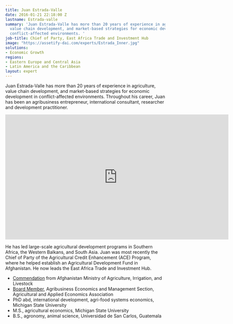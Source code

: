 ```yaml
---
title: Juan Estrada-Valle
date: 2016-01-21 22:18:00 Z
lastname: Estrada-valle
summary: 'Juan Estrada-Valle has more than 20 years of experience in agriculture,
  value chain development, and market-based strategies for economic development in
  conflict-affected environments. '
job-title: Chief of Party, East Africa Trade and Investment Hub
image: "https://assetify-dai.com/experts/Estrada_Inner.jpg"
solutions:
- Economic Growth
regions:
- Eastern Europe and Central Asia
- Latin America and the Caribbean
layout: expert
---
```


Juan Estrada-Valle has more than 20 years of experience in agriculture, value chain development, and market-based strategies for economic development in conflict-affected environments. Throughout his career, Juan has been an agribusiness entrepreneur, international consultant, researcher and development practitioner.

<iframe allowfullscreen="" frameborder="0" height="394" mozallowfullscreen="" src="https://player.vimeo.com/video/35273230?title=0&byline=0&portrait=0" webkitallowfullscreen="" width="703"></iframe>

He has led large-scale agricultural development programs in Southern Africa, the Western Balkans, and South Asia. Juan was most recently the Chief of Party of the Agricultural Credit Enhancement (ACE) Program, where he helped establish an Agricultural Development Fund in Afghanistan. He now leads the East Africa Trade and Investment Hub.

* [Commendation](https://www.facebook.com/DAIGlobal/posts/10152684125290797) from Afghanistan Ministry of Agriculture, Irrigation, and Livestock
* [Board Member](https://www.dai.com/news/dai-juan-estrada-valle-elected-board-member-agribusiness-economics-and), Agribusiness Economics and Management Section, Agricultural and Applied Economics Association
* PhD abd, international development, agri-food systems economics, Michigan State University
* M.S., agricultural economics, Michigan State University
* B.S., agronomy, animal science, Universidad de San Carlos, Guatemala